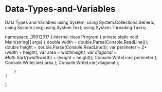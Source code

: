 # Data-Types-and-Variables
Data Types and Variables
using System;
using System.Collections.Generic;
using System.Linq;
using System.Text;
using System.Threading.Tasks;

namespace _19012017
{
    internal class Program
    {
        private static void Main(string[] args)
        {
            double width = double.Parse(Console.ReadLine());
            double height = double.Parse(Console.ReadLine());
            var perimeter = 2*(width + height);
            var area = width*height;
            var diagonal = Math.Sqrt((width*width) + (height + height));
            Console.WriteLine( perimeter );
            Console.WriteLine( area );
            Console.WriteLine( diagonal );

        }
    }
}
